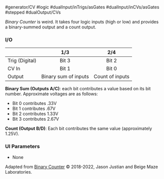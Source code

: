 #generator/CV #logic #dualInput/inTrigs/asGates #dualInput/inCVs/asGates 
#stepped #dualOutput/CVs  

*Binary Counter* is weird. It takes four logic inputs (high or low) and provides a binary-summed output and a count output.

### I/O

|                |              1/3      |    2/4          |
| -------------- |:---------------------:|:---------------:|
| Trig (Digital) |  Bit 3                | Bit 2           |
| CV In          |  Bit 1                | Bit 0           |
| Output         |  Binary sum of inputs | Count of inputs |

**Binary Sum (Outputs A/C)**: each bit contributes a value based on its bit number. Approximate voltages are as follows:
* Bit 0 contributes .33V
* Bit 1 contributes .67V
* Bit 2 contributes 1.33V
* Bit 3 contributes 2.67V

**Count (Output B/D)**: Each bit contributes the same value (approximately 1.25V).

### UI Parameters
* None


Adapted from [Binary Counter](https://github.com/Chysn/O_C-HemisphereSuite/wiki/Binary-Counter-(Retired)) © 2018-2022, Jason Justian and Beige Maze Laboratories.
